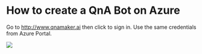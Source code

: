 # How to create a QnA Bot on Azure

Go to http://www.qnamaker.ai then click to sign in. Use the same credentials from Azure Portal.

<img src=..\demo\qna\README.md>